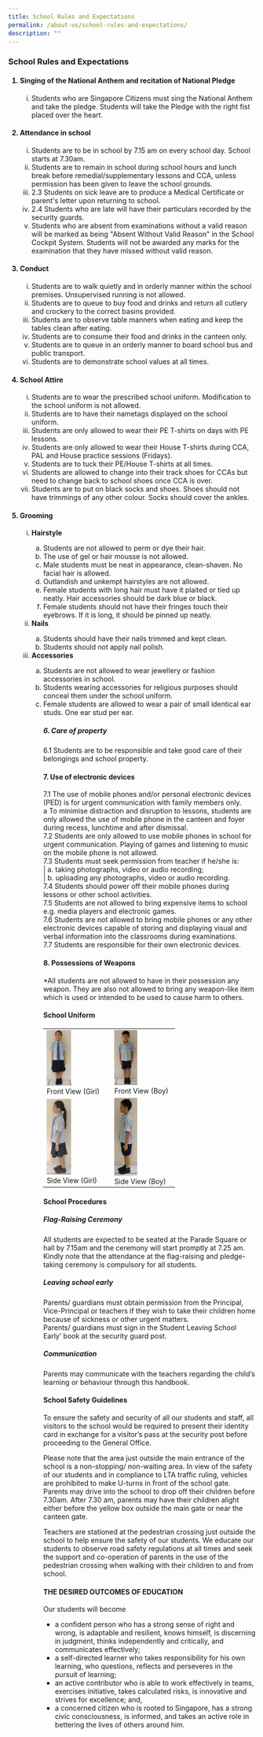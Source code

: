 ```yaml
---
title: School Rules and Expectations
permalink: /about-us/school-rules-and-expectations/
description: ""
---
```

### School Rules and Expectations

<ol>
	<h4><li> Singing of the National Anthem and recitation of National Pledge</li></h4>
	<ol style="list-style-type: lower-roman">
		<li> Students who are Singapore Citizens must sing the National Anthem and take the pledge. Students will take the Pledge with the right fist placed over the heart.</li>
	</ol>
	<h4><li> Attendance in school</li></h4>
	<ol style="list-style-type: lower-roman">
		<li>Students are to be in school by 7.15 am on every school day. School starts at 7.30am. </li>
		<li>Students are to remain in school during school hours and lunch break before remedial/supplementary lessons and CCA, unless permission has been given to leave the school grounds.</li>
		<li>2.3 Students on sick leave are to produce a Medical Certificate or parent's letter upon returning to school.</li>
		<li>2.4 Students who are late will have their particulars recorded by the security guards. </li>
		<li>Students who are absent from examinations without a valid reason will be marked as being "Absent Without Valid Reason" in the School Cockpit System. Students will not be awarded any marks for the examination that they have missed without valid reason.</li>
	</ol>
	<h4><li> Conduct</li></h4>
	<ol style="list-style-type: lower-roman">
		<li> Students are to walk quietly and in orderly manner within the school premises. Unsupervised running is not allowed.</li>
		<li>Students are to queue to buy food and drinks and return all cutlery and crockery to the correct basins provided.</li>
		<li>Students are to observe table manners when eating and keep the tables clean after eating.</li>
		<li>Students are to consume their food and drinks in the canteen only.</li>
		<li>Students are to queue in an orderly manner to board school bus and public transport.</li>
		<li>Students are to demonstrate school values at all times.</li>
	</ol>
	<h4><li> School Attire</li></h4>
		<ol style="list-style-type: lower-roman">
			<li>Students are to wear the prescribed school uniform. Modification to the school uniform is not allowed.</li>
			<li>Students are to have their nametags displayed on the school uniform.</li>
			<li>Students are only allowed to wear their PE T-shirts on days with PE lessons.</li>
			<li>Students are only allowed to wear their House T-shirts during CCA, PAL and House practice sessions (Fridays).</li>
			<li>Students are to tuck their PE/House T-shirts at all times.</li>
			<li>Students are allowed to change into their track shoes for CCAs but need to change back to school shoes once CCA is over.</li>
			<li>Students are to put on black socks and shoes. Shoes should not have trimmings of any other colour. Socks should cover the ankles.</li>
	</ol>
	<h4><li> Grooming</li></h4>
	<ol style="list-style-type: lower-roman">
		<strong><li>Hairstyle</strong></li>
			<ol style="list-style-type: lower-alpha">
				<li>Students are not allowed to perm or dye their hair.</li>
				<li>The use of gel or hair mousse is not allowed.</li>
				<li>Male students must be neat in appearance, clean-shaven. No facial hair is allowed.</li>
				<li>Outlandish and unkempt hairstyles are not allowed.</li>
				<li>Female students with long hair must have it plaited or tied up neatly. Hair accessories should be dark blue or black.</li>
				<li>Female students should not have their fringes touch their eyebrows. If it is long, it should be pinned up neatly.</li>
		</ol>
	<strong><li>Nails</strong></li>
		<ol style="list-style-type: lower-alpha">
			<li>Students should have their nails trimmed and kept clean.</li>
			<li>Students should not apply nail polish.</li>
		</ol>
	<strong><li>Accessories</strong></li>
		<ol style="list-style-type: lower-alpha">
			<li>Students are not allowed to wear jewellery or fashion accessories in school.</li>
	<li>Students wearing accessories for religious purposes should conceal them under the school uniform.</li>
	<li>Female students are allowed to wear a pair of small identical ear studs. One ear stud per ear.</li>

  

##### 6\. Care of property

6.1 Students are to be responsible and take good care of their belongings and school property.

  

#### 7\. Use of electronic devices

7.1 The use of mobile phones and/or personal electronic devices (PED) is for urgent communication with family members only. 
<br>
a To minimise distraction and disruption to lessons, students are only allowed the use of mobile phone in the canteen and foyer during recess, lunchtime and after dismissal.
<br>
7.2 Students are only allowed to use mobile phones in school for urgent communication. Playing of games and listening to music on the mobile phone is not allowed.
<br>
7.3 Students must seek permission from teacher if he/she is: 
<br>
| a. taking photographs, video or audio recording;
<br>
| b. uploading any photographs, video or audio recording.
<br>
7.4 Students should power off their mobile phones during lessons or other school activities.
<br>
7.5 Students are not allowed to bring expensive items to school e.g. media players and electronic games.
<br>
7.6 Students are not allowed to bring mobile phones or any other electronic devices capable of storing and displaying visual and verbal information into the classrooms during examinations.
<br>
7.7 Students are responsible for their own electronic devices.



#### 8\. Possessions of Weapons

\*All students are not allowed to have in their possession any weapon. They are also not allowed to bring any weapon-like item which is used or intended to be used to cause harm to others.  

  

  

#### School Uniform

<table style="width:75%">
	<tr>
		<td>
			<img src="/images/Front%20View%20(Girl).jpg" style="width:40%"/>
			<br>
			Front View (Girl)
		</td>
		<td>
			<img src="/images/Front%20View%20(Boy).jpg" style="width:40%"/>
			<br>
			Front View (Boy)
		</td>
	</tr>
	<tr>
		<td>
			<img src="/images/Side%20View%20(Girl).jpg" style="width:40%"/>
			<br>
			Side View (Girl)
		</td>
		<td>
			<img src="/images/Side%20View%20(Boy).jpg" style="width:40%"/>
			<br>
			Side View (Boy)
		</td>
	</tr>
</table>
			

#### School Procedures


##### Flag-Raising Ceremony

All students are expected to be seated at the Parade Square or hall by 7.15am and the ceremony will start promptly at 7.25 am. Kindly note that the attendance at the flag-raising and pledge-taking ceremony is compulsory for all students.

  

##### Leaving school early

Parents/ guardians must obtain permission from the Principal, Vice-Principal or teachers if they wish to take their children home because of sickness or other urgent matters.
<br>
Parents/ guardians must sign in the Student Leaving School Early’ book at the security guard post.

  

##### Communication

Parents may communicate with the teachers regarding the child’s learning or behaviour through this handbook.

  

#### School Safety Guidelines


To ensure the safety and security of all our students and staff, all visitors to the school would be required to present their identity card in exchange for a visitor’s pass at the security post before proceeding to the General Office.
<br>

Please note that the area just outside the main entrance of the school is a non-stopping/ non-waiting area. In view of the safety of our students and in compliance to LTA traffic ruling, vehicles are prohibited to make U-turns in front of the school gate. Parents may drive into the school to drop off their children before 7.30am. After 7.30 am, parents may have their children alight either before the yellow box outside the main gate or near the canteen gate.
<br>

Teachers are stationed at the pedestrian crossing just outside the school to help ensure the safety of our students. We educate our students to observe road safety regulations at all times and seek the support and co-operation of parents in the use of the pedestrian crossing when walking with their children to and from school.

  

#### THE DESIRED OUTCOMES OF EDUCATION


Our students will become

*   a confident person who has a strong sense of right and wrong, is adaptable and resilient, knows himself, is discerning in judgment, thinks independently and critically, and communicates effectively;
*   a self-directed learner who takes responsibility for his own learning, who questions, reflects and perseveres in the pursuit of learning;
*   an active contributor who is able to work effectively in teams, exercises initiative, takes calculated risks, is innovative and strives for excellence; and,
*   a concerned citizen who is rooted to Singapore, has a strong civic consciousness, is informed, and takes an active role in bettering the lives of others around him.